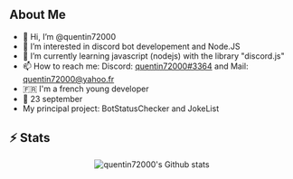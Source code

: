 ## About Me
- 👋 Hi, I’m @quentin72000
- 👀 I’m interested in discord bot developement and Node.JS
- 🌱 I’m currently learning javascript (nodejs) with the library "discord.js"
- 📫 How to reach me: Discord: [quentin72000#3364](https://discord.com/users/611938209366016000) and Mail: [quentin72000@yahoo.fr](mailto:quentin72000@yahoo.fr)
- 🇫🇷 I'm a french young developer
- 🎂 23 september
- My principal project: BotStatusChecker and JokeList

## ⚡ Stats
<p align="center">

  <img src="https://github-readme-stats-ruby-one.vercel.app/api?username=quentin72000&theme=tokyonight&show_icons=true&include_all_commits=true" alt="quentin72000's Github stats">
</p>
